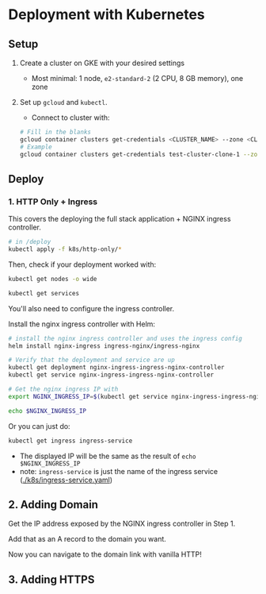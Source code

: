 # Deployment with Kubernetes

## Setup

1. Create a cluster on GKE with your desired settings

   - Most minimal: 1 node, `e2-standard-2` (2 CPU, 8 GB memory), one zone

2. Set up `gcloud` and `kubectl`.

   - Connect to cluster with:

   ```bash
   # Fill in the blanks
   gcloud container clusters get-credentials <CLUSTER_NAME> --zone <CLUSTER_ZONE> --project <PROJECT_ID>
   # Example
   gcloud container clusters get-credentials test-cluster-clone-1 --zone us-south1-a --project prototyping-jxc1598
   ```

## Deploy

### 1. HTTP Only + Ingress

This covers the deploying the full stack application + NGINX ingress controller.

```bash
# in /deploy
kubectl apply -f k8s/http-only/*
```

Then, check if your deployment worked with:

```bash
kubectl get nodes -o wide

kubectl get services
```

You'll also need to configure the ingress controller.

Install the nginx ingress controller with Helm:

```bash
# install the nginx ingress controller and uses the ingress config
helm install nginx-ingress ingress-nginx/ingress-nginx

# Verify that the deployment and service are up
kubectl get deployment nginx-ingress-ingress-nginx-controller
kubectl get service nginx-ingress-ingress-nginx-controller

# Get the nginx ingress IP with
export NGINX_INGRESS_IP=$(kubectl get service nginx-ingress-ingress-nginx-controller -ojson | jq -r '.status.loadBalancer.ingress[].ip')

echo $NGINX_INGRESS_IP
```

Or you can just do:

```bash
kubectl get ingress ingress-service
```

- The displayed IP will be the same as the result of `echo $NGINX_INGRESS_IP`
- note: `ingress-service` is just the name of the ingress service ([./k8s/ingress-service.yaml](./k8s/ingress-service.yaml))

## 2. Adding Domain

Get the IP address exposed by the NGINX ingress controller in Step 1.

Add that as an A record to the domain you want.

Now you can navigate to the domain link with vanilla HTTP!

## 3. Adding HTTPS
